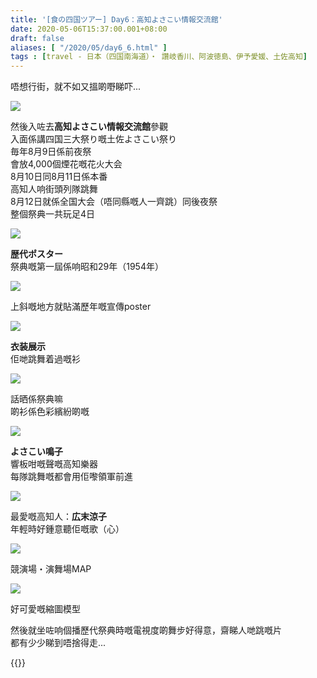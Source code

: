 ```yaml
---
title: '[食の四国ツアー] Day6：高知よさこい情報交流館'
date: 2020-05-06T15:37:00.001+08:00
draft: false
aliases: [ "/2020/05/day6_6.html" ]
tags : [travel - 日本（四国南海道）・ 讚岐香川、阿波徳島、伊予愛媛、土佐高知]
---
```


唔想行街，就不如又搵啲嘢睇吓...  

![](/images/shikoku6n.jpg)

然後入咗去**高知よさこい情報交流館**參觀  
入面係講四国三大祭り嘅土佐よさこい祭り  
毎年8月9日係前夜祭  
會放4,000個煙花嘅花火大会  
8月10日同8月11日係本番  
高知人响街頭列隊跳舞  
8月12日就係全国大会（唔同縣嘅人一齊跳）同後夜祭  
整個祭典一共玩足4日  

![](/images/shikoku6n1.jpg)

**歴代ポスター**  
祭典嘅第一屆係响昭和29年（1954年）  

![](/images/shikoku6n2.jpg)

上斜嘅地方就貼滿歷年嘅宣傳poster  

![](/images/shikoku6n3.jpg)

**衣装展示**  
佢哋跳舞着過嘅衫  

![](/images/shikoku6n4.jpg)

話晒係祭典嘛  
啲衫係色彩繽紛啲嘅  

![](/images/shikoku6n5.jpg)

**よさこい鳴子**  
響板咁嘅聲嘅高知樂器  
每隊跳舞嘅都會用佢嚟領軍前進  

![](/images/shikoku6n6.jpg)

最愛嘅高知人：**広末涼子**  
年輕時好鍾意聽佢嘅歌（心）  

![](/images/shikoku6n7.jpg)

競演場・演舞場MAP  

![](/images/shikoku6n8.jpg)

好可愛嘅縮圖模型  
  
然後就坐咗响個播歷代祭典時嘅電視度啲舞步好得意，齋睇人哋跳嘅片  
都有少少睇到唔捨得走...  
  
  
{{<shikoku>}}
